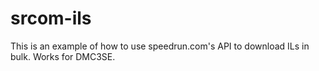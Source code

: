 # srcom-ils
This is an example of how to use speedrun.com's API to download ILs in bulk. Works for DMC3SE.
